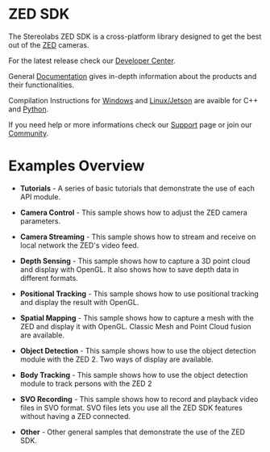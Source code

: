 # ZED SDK 

The Stereolabs ZED SDK is a cross-platform library designed to get the best out of the [ZED](https://www.stereolabs.com/store/) cameras.

For the latest release check our [Developer Center](https://www.stereolabs.com/developers/).

General [Documentation](https://www.stereolabs.com/docs/) gives in-depth information about the products and their functionalities.

Compilation Instructions for [Windows](https://www.stereolabs.com/docs/app-development/cpp/windows/) and [Linux/Jetson](https://www.stereolabs.com/docs/app-development/cpp/linux/) are avaible for C++ and [Python](https://www.stereolabs.com/docs/app-development/python/install/). 


If you need help or more informations check our [Support](https://support.stereolabs.com/) page or join our [Community](https://community.stereolabs.com/).


# Examples Overview

* **Tutorials** - A series of basic tutorials that demonstrate the use of each API module.

* **Camera Control** - This sample shows how to adjust the ZED camera parameters.

* **Camera Streaming** - This sample shows how to stream and receive on local network the ZED's video feed.

* **Depth Sensing** - This sample shows how to capture a 3D point cloud and display with OpenGL. It also shows how to save depth data in different formats.

* **Positional Tracking** - This sample shows how to use positional tracking and display the result with OpenGL.

* **Spatial Mapping** - This sample shows how to capture a mesh with the ZED and display it with OpenGL. Classic Mesh and Point Cloud fusion are available.

* **Object Detection** - This sample shows how to use the object detection module with the ZED 2. Two ways of display are available.

* **Body Tracking** - This sample shows how to use the object detection module to track persons with the ZED 2

* **SVO Recording** - This sample shows how to record and playback video files in SVO format. SVO files lets you use all the ZED SDK features without having a ZED connected.

* **Other** - Other general samples that demonstrate the use of the ZED SDK.